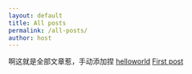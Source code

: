 ```yaml
---
layout: default
title: All posts
permalink: /all-posts/
author: host
---
```

啊这就是全部文章惹，手动添加捏
[helloworld](/2023/12/04/hw)
[First post](/2023/12/05/firstpost)


